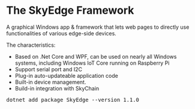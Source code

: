 # The SkyEdge Framework  

A graphical Windows app & framework that lets web pages to directly use functionalities of various edge-side devices.

The characteristics:

* Based on .Net Core and WPF, can be used on nearly all Windows systems, including Windows IoT Core running on Raspberry Pi 
* Support serial port and I2C
* Plug-in auto-updateable application code
* Built-in device management.
* Build-in integration with SkyChain 

<pre>
dotnet add package SkyEdge --version 1.1.0
</pre>

